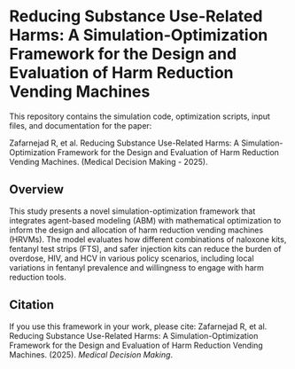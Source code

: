 # Reducing Substance Use-Related Harms: A Simulation-Optimization Framework for the Design and Evaluation of Harm Reduction Vending Machines
This repository contains the simulation code, optimization scripts, input files, and documentation for the paper:

Zafarnejad R, et al. Reducing Substance Use-Related Harms: A Simulation-Optimization Framework for the Design and Evaluation of Harm Reduction Vending Machines. (Medical Decision Making - 2025).

## Overview
This study presents a novel simulation-optimization framework that integrates agent-based modeling (ABM) with mathematical optimization to inform the design and allocation of harm reduction vending machines (HRVMs). The model evaluates how different combinations of naloxone kits, fentanyl test strips (FTS), and safer injection kits can reduce the burden of overdose, HIV, and HCV in various policy scenarios, including local variations in fentanyl prevalence and willingness to engage with harm reduction tools.

## Citation
If you use this framework in your work, please cite:
Zafarnejad R, et al. Reducing Substance Use-Related Harms: A Simulation-Optimization Framework for the Design and Evaluation of Harm Reduction Vending Machines. (2025). *Medical Decision Making*.

